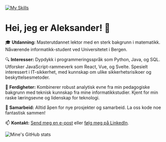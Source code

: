 
[![My Skills](https://skillicons.dev/icons?i=python,js,java,html,css,haskell,vscode,linux,sql)](https://skillicons.dev)


# Hei, jeg er Aleksander! 👋

🎓 **Utdanning:** Masterutdannet lektor med en sterk bakgrunn i matematikk. Nåværende informatikk-student ved Universitetet i Bergen.

🔍 **Interesser:** Dypdykk i programmeringsspråk som Python, Java, og SQL. Utforsker JavaScript-rammeverk som React, Vue, og Svelte. Spesielt interessert i IT-sikkerhet, med kunnskap om ulike sikkerhetsrisikoer og beskyttelsesmetoder.

🚀 **Ferdigheter:** Kombinerer robust analytisk evne fra min pedagogiske bakgrunn med teknisk kunnskap fra mine informatikkstudier. Kjent for min raske læringsevne og lidenskap for teknologi.

🤝 **Samarbeid:** Alltid åpen for nye prosjekter og samarbeid. La oss kode noe fantastisk sammen!

📫 **Kontakt:** [Send meg en e-post](mailto:aleksander.fedoy@gmail.com) eller [følg meg på LinkedIn](https://www.linkedin.com/in/aleksander-l-fedoy/).

![Mine's GitHub stats](https://github-readme-stats.vercel.app/api?username=Aleksander-L-Fedoy&show_icons=true&theme=radical)



<!--
**Aleksander-L-Fedoy/Aleksander-L-Fedoy** is a ✨ _special_ ✨ repository because its `README.md` (this file) appears on your GitHub profile.

Here are some ideas to get you started:

- 🔭 I’m currently working on ...
- 🌱 I’m currently learning ...
- 👯 I’m looking to collaborate on ...
- 🤔 I’m looking for help with ...
- 💬 Ask me about ...
- 📫 How to reach me: ...
- 😄 Pronouns: ...
- ⚡ Fun fact: ...
-->
